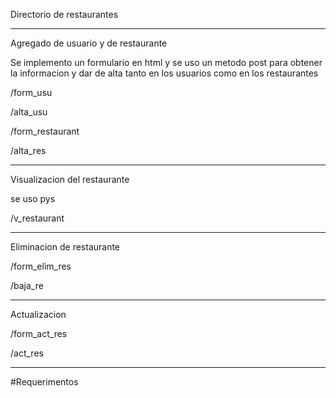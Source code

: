 Directorio de restaurantes

***
Agregado de usuario y de restaurante

Se implemento un formulario en html y se uso un metodo post para obtener la informacion y dar de alta
tanto en los usuarios como en los restaurantes

/form_usu 

/alta_usu


/form_restaurant

/alta_res



***
Visualizacion del restaurante

se uso pys


/v_restaurant



***
Eliminacion de restaurante

/form_elim_res  


/baja_re

***

Actualizacion


/form_act_res


/act_res


***
#Requerimentos


